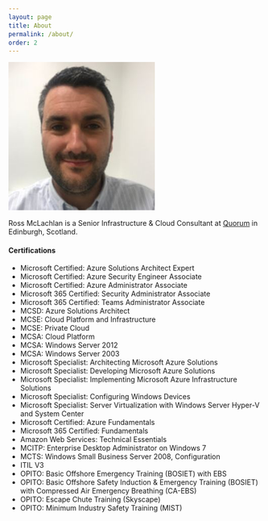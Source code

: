 ```yaml
---
layout: page
title: About
permalink: /about/
order: 2
---
```

![Ross McLachlan](/assets/img/avatar.jpg)


Ross McLachlan is a Senior Infrastructure & Cloud Consultant at [Quorum](https://www.qnrl.com "Quorum") in Edinburgh, Scotland.

#### Certifications ####
- Microsoft Certified: Azure Solutions Architect Expert
- Microsoft Certified: Azure Security Engineer Associate
- Microsoft Certified: Azure Administrator Associate
- Microsoft 365 Certified: Security Administrator Associate
- Microsoft 365 Certified: Teams Administrator Associate
- MCSD: Azure Solutions Architect
- MCSE: Cloud Platform and Infrastructure
- MCSE: Private Cloud
- MCSA: Cloud Platform
- MCSA: Windows Server 2012
- MCSA: Windows Server 2003
- Microsoft Specialist: Architecting Microsoft Azure Solutions
- Microsoft Specialist: Developing Microsoft Azure Solutions
- Microsoft Specialist: Implementing Microsoft Azure Infrastructure Solutions
- Microsoft Specialist: Configuring Windows Devices
- Microsoft Specialist: Server Virtualization with Windows Server Hyper-V and System Center
- Microsoft Certified: Azure Fundamentals
- Microsoft 365 Certified: Fundamentals
- Amazon Web Services: Technical Essentials
- MCITP: Enterprise Desktop Administrator on Windows 7
- MCTS: Windows Small Business Server 2008, Configuration
- ITIL V3
- OPITO: Basic Offshore Emergency Training (BOSIET) with EBS
- OPITO: Basic Offshore Safety Induction & Emergency Training (BOSIET) with Compressed Air Emergency Breathing (CA-EBS)
- OPITO: Escape Chute Training (Skyscape)
- OPITO: Minimum Industry Safety Training (MIST)
